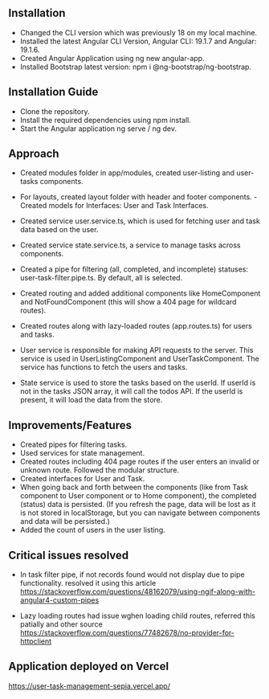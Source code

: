 ## Installation

- Changed the CLI version which was previously 18 on my local machine.
- Installed the latest Angular CLI Version, Angular CLI: 19.1.7 and Angular: 19.1.6.
- Created Angular Application using ng new angular-app.
- Installed Bootstrap latest version: npm i @ng-bootstrap/ng-bootstrap.

## Installation Guide 
- Clone the repository.
- Install the required dependencies using npm install.
- Start the Angular application ng serve / ng dev.

## Approach

- Created modules folder in app/modules, created user-listing and user-tasks components.
- For layouts, created layout folder with header and footer components.
-Created models for Interfaces: User and Task Interfaces.
- Created service user.service.ts, which is used for fetching user and task data based on the user.
- Created service state.service.ts, a service to manage tasks across components.
- Created a pipe for filtering (all, completed, and incomplete) statuses: user-task-filter.pipe.ts. By default, all is selected.
- Created routing and added additional components like HomeComponent and NotFoundComponent (this will show a 404 page for wildcard routes).
- Created routes along with lazy-loaded routes (app.routes.ts) for users and tasks.

- User service is responsible for making API requests to the server. This service is used in UserListingComponent and UserTaskComponent. The service has functions to fetch the users and tasks.

- State service is used to store the tasks based on the userId. If userId is not in the tasks JSON array, it will call the todos API. If the userId is present, it will load the data from the store.

## Improvements/Features

- Created pipes for filtering tasks.
- Used services for state management.
- Created routes including 404 page routes if the user enters an invalid or unknown route.
Followed the modular structure.
- Created interfaces for User and Task.
- When going back and forth between the components (like from Task component to User component or to Home component), the completed (status) data is persisted. (If you refresh the page, data will be lost as it is not stored in localStorage, but you can navigate between components and data will be persisted.)
- Added the count of users in the user listing.

## Critical issues resolved
- In task filter pipe, if not records found would not display due to pipe functionality. resolved it using this article https://stackoverflow.com/questions/48162079/using-ngif-along-with-angular4-custom-pipes

- Lazy loading routes had issue wghen loading child routes, referred this patially and other source https://stackoverflow.com/questions/77482678/no-provider-for-httpclient 

## Application deployed on Vercel
https://user-task-management-sepia.vercel.app/
















